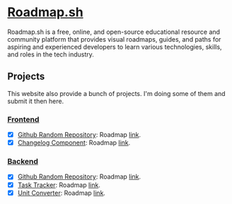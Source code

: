 # [Roadmap.sh](https://roadmap.sh/)

Roadmap.sh is a free, online, and open-source educational resource and community platform that provides visual roadmaps, guides, and paths for aspiring and experienced developers to learn various technologies, skills, and roles in the tech industry.

## Projects

This website also provide a bunch of projects. I'm doing some of them and submit it then here.

### [Frontend](/Frontend)

-   [x] [Github Random Repository](/Frontend/github-random-repository): Roadmap [link](https://roadmap.sh/projects/github-random-repo).
-   [x] [Changelog Component](/Frontend/changelog-component): Roadmap [link](https://roadmap.sh/projects/changelog-component).

### [Backend](/Backend)

-   [x] [Github Random Repository](/Backend/github-random-repository): Roadmap [link](https://roadmap.sh/projects/blogging-platform-api).
-   [x] [Task Tracker](/Backend/task-tracker): Roadmap [link](https://roadmap.sh/projects/task-tracker).
-   [x] [Unit Converter](/Backend/unit-converter): Roadmap [link](https://roadmap.sh/projects/unit-converter).
